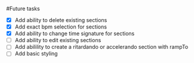 #Future tasks

- [x] Add ability to delete existing sections
- [x] Add exact bpm selection for sections
- [x] Add ability to change time signature for sections
- [ ] Add ability to edit existing sections
- [ ] Add abilility to create a ritardando or accelerando section with rampTo
- [ ] Add basic styling